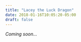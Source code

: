 ```yaml
---
title: "Lacey the Luck Dragon"
date: 2018-01-16T10:05:20-05:00
draft: false
---
```


*Coming soon...*